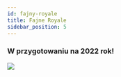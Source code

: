 ```yaml
---
id: fajny-royale
title: Fajne Royale
sidebar_position: 5
---
```


### W przygotowaniu na 2022 rok!

![](/img/niftyroyale_v01.png)
